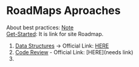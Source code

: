 # RoadMaps Aproaches
About best practices: [Note](/Writings/SomeNotes.md)
<br/>
[Get-Started](https://roadmap.sh/get-started): It is link for site Roadmap.

1. [Data Structures](/RoadmapsPdf/datastructures-and-algorithms.pdf) -> Official Link: [HERE](https://roadmap.sh/datastructures-and-algorithms) 
2. [Code Review](/RoadmapsPdf/codereview.pdf) - Official Link: [HERE](needs link)
3. 